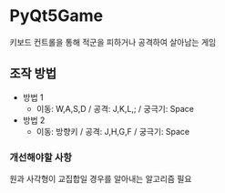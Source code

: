 # PyQt5Game
키보드 컨트롤을 통해 적군을 피하거나 공격하여 살아남는 게임

## 조작 방법
- 방법 1
  - 이동: W,A,S,D / 공격: J,K,L,; / 궁극기: Space
- 방법 2
  - 이동: 방향키 / 공격: J,H,G,F / 궁극기: Space

### 개선해야할 사항
원과 사각형이 교집합일 경우를 알아내는 알고리즘 필요
